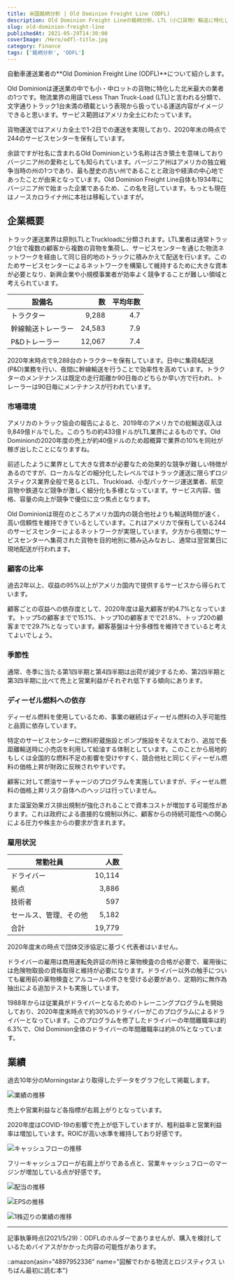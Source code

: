 ```yaml
---
title: 米国銘柄分析 | Old Dominion Freight Line (ODFL)
description: Old Dominion Freight Lineの銘柄分析。LTL（小口貨物）輸送に特化した北米大手運送業者。1934年創業、244のサービスセンター網で1-2日配送を実現。高ROICと営業利益率で安定成長、参入障壁の高い物流業界での競争優位性を持つ運輸株の投資分析。
slug: old-dominion-freight-line
publishedAt: 2021-05-29T14:30:00
coverImage: /Hero/odfl-title.jpg
category: Finance
tags: ['銘柄分析', 'ODFL']
---
```


自動車運送業者の**Old Dominion Freight Line (ODFL)**について紹介します。

Old Dominionは運送業の中でも小・中ロットの貨物に特化した北米最大の業者の1つです。物流業界の用語でLess Than Truck-Load (LTL)と言われる分類で、文字通りトラック1台未満の積載という表現から扱っている運送内容がイメージできると思います。サービス範囲はアメリカ全土にわたっています。

貨物運送ではアメリカ全土で1-2日での運送を実現しており、2020年末の時点で244のサービスセンターを保有しています。

余談ですが社名に含まれるOld Dominionという名称は古き領土を意味しておりバージニア州の愛称としても知られています。バージニア州はアメリカの独立戦争当時の州の1つであり、最も歴史の古い州であることと政治や経済の中心地であったことが由来となっています。Old Dominion Freight Line自体も1934年にバージニア州で始まった企業であるため、この名を冠しています。もっとも現在はノースカロライナ州に本社は移転していますが。

## 企業概要

トラック運送業界は原則LTLとTruckloadに分類されます。LTL業者は通常トラック1台で複数の顧客から複数の貨物を集荷し、サービスセンターを通じた物流ネットワークを経由して同じ目的地のトラックに積みかえて配送を行います。このためサービスセンターによるネットワークを構築して維持するために大きな資本が必要となり、新興企業や小規模事業者が効率よく競争することが難しい領域と考えられています。

| 設備名             |     数 | 平均年数 |
| ------------------ | -----: | -------: |
| トラクター         |  9,288 |      4.7 |
| 幹線輸送トレーラー | 24,583 |      7.9 |
| P&Dトレーラー      | 12,067 |      7.4 |

2020年末時点で9,288台のトラクターを保有しています。日中に集荷&配送(P&D)業務を行い、夜間に幹線輸送を行うことで効率性を高めています。トラクターのメンテナンスは既定の走行距離か90日毎のどちらか早い方で行われ、トレーラーは90日毎にメンテナンスが行われています。

### 市場環境

アメリカのトラック協会の報告によると、2019年のアメリカでの総輸送収入は9,849億ドルでした。このうちの約433億ドルがLTL業界によるものです。Old Dominionの2020年度の売上が約40億ドルのため超概算で業界の10%を同社が稼ぎ出したことになりますね。

前述したように業界として大きな資本が必要なため効果的な競争が難しい特徴があるのですが、ローカルなどの細分化したレベルではトラック運送に限らずロジスティクス業界全般で見るとLTL、Truckload、小型パッケージ運送業者、航空貨物や鉄道など競争が激しく細分化も多様となっています。サービス内容、価格、容量の向上が競争で優位に立つ焦点となります。

Old Dominionは現在のところアメリカ国内の競合他社よりも輸送時間が速く、高い信頼性を維持できているとしています。これはアメリカで保有している244のサービスセンターによるネットワークが実現しています。夕方から夜間にサービスセンターへ集荷された貨物を目的地別に積み込みなおし、通常は翌営業日に現地配送が行われます。

### 顧客の比率

過去2年以上、収益の95%以上がアメリカ国内で提供するサービスから得られています。

顧客ごとの収益への依存度として、2020年度は最大顧客が約4.7%となっています。トップ5の顧客までで15.1%、トップ10の顧客までで21.8%、トップ20の顧客までで29.7%となっています。顧客基盤は十分多様性を維持できていると考えてよいでしょう。

### 季節性

通常、冬季に当たる第1四半期と第4四半期は出荷が減少するため、第2四半期と第3四半期に比べて売上と営業利益がそれぞれ低下する傾向にあります。

### ディーゼル燃料への依存

ディーゼル燃料を使用しているため、事業の継続はディーゼル燃料の入手可能性と品質に依存しています。

特定のサービスセンターに燃料貯蔵施設とポンプ施設をそなえており、追加で長距離輸送時に小売店を利用して給油する体制としています。このことから局地的もしくは全国的な燃料不足の影響を受けやすく、競合他社と同じくディーゼル燃料の価格上昇が財政に反映されやすいです。

顧客に対して燃油サーチャージのプログラムを実施していますが、ディーゼル燃料の価格上昇リスク自体へのヘッジは行っていません。

また温室効果ガス排出規制が強化されることで資本コストが増加する可能性があります。これは政府による直接的な規制以外に、顧客からの持続可能性への関心による圧力や株主からの要求が含まれます。

### 雇用状況

| 常勤社員               |   人数 |
| ---------------------- | -----: |
| ドライバー             | 10,114 |
| 拠点                   |  3,886 |
| 技術者                 |    597 |
| セールス、管理、その他 |  5,182 |
| 合計                   | 19,779 |

2020年度末の時点で団体交渉協定に基づく代表者はいません。

ドライバーの雇用は商用運転免許証の所持と薬物検査の合格が必要で、雇用後には危険物取扱の資格取得と維持が必要になります。ドライバー以外の触手についても雇用前の薬物検査とアルコールの件さを受ける必要があり、定期的に無作為抽出による追加テストも実施しています。

1988年からは従業員がドライバーとなるためのトレーニングプログラムを開始しており、2020年度末時点で約30%のドライバーがこのプログラムによるドライバーとなっています。このプログラムを修了したドライバーの年間離職率は約6.3%で、Old Dominion全体のドライバーの年間離職率は約8.0%となっています。

## 業績

過去10年分のMorningstarより取得したデータをグラフ化して掲載します。

![業績の推移](/Stocks/odfl-revenue.png)

売上や営業利益など各指標が右肩上がりとなっています。

2020年度はCOVID-19の影響で売上が低下していますが、粗利益率と営業利益率は増加しています。ROICが高い水準を維持しており好感です。

![キャッシュフローの推移](/Stocks/odfl-cashflow.png)

フリーキャッシュフローが右肩上がりである点と、営業キャッシュフローのマージンが増加している点が好感です。

![配当の推移](/Stocks/odfl-dividend.png)

![EPSの推移](/Stocks/odfl-eps.png)

![1株辺りの業績の推移](/Stocks/odfl-pershare.png)

---

記事執筆時点(2021/5/29)：ODFLのホルダーでありませんが、購入を検討しているためバイアスがかかった内容の可能性があります。

::amazon{asin="4897952336" name="図解でわかる物流とロジスティクス いちばん最初に読む本"}
